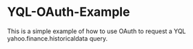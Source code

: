 # YQL-OAuth-Example
This is a simple example of how to use OAuth to request a YQL yahoo.finance.historicaldata query.
